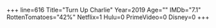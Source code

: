 +++
line=616
Title="Turn Up Charlie"
Year=2019
Age=""
IMDb="7.1"
RottenTomatoes="42%"
Netflix=1
Hulu=0
PrimeVideo=0
Disney=0
+++

